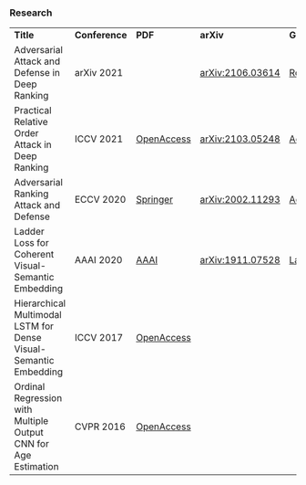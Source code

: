 ### Research


<table>
  <tr>
    <td><b>Title</b></td>
    <td><b>Conference</b></td>
    <td><b>PDF</b></td>
    <td><b>arXiv</b></td>
    <td><b>Github</b></td>
  </tr>
  
  <tr>
    <td><div>Adversarial Attack and Defense in Deep Ranking</div></td>
    <td>arXiv 2021</td>
    <td></td>
    <td><a href="https://arxiv.org/abs/2106.03614">arXiv:2106.03614</a></td>
    <td><a href="https://cdluminate.github.io/robrank/">RobRank</a></td>
  </tr>
  
  <tr>
    <td><div>Practical Relative Order Attack in Deep Ranking</div></td>
    <td>ICCV 2021</td>
    <td><a href="https://openaccess.thecvf.com/content/ICCV2021/html/Zhou_Practical_Relative_Order_Attack_in_Deep_Ranking_ICCV_2021_paper.html">OpenAccess</a></td>
    <td><a href="https://arxiv.org/abs/2103.05248">arXiv:2103.05248</a></td>
    <td><a href="https://github.com/cdluminate/advorder">AdvOrder</a></td>
  </tr>
  
  <tr>
    <td>Adversarial Ranking Attack and Defense</td>
    <td>ECCV 2020</td>
    <td><a href="https://link.springer.com/chapter/10.1007%2F978-3-030-58568-6_46">Springer</a></td>
    <td><a href="https://arxiv.org/abs/2002.11293">arXiv:2002.11293</a></td>
    <td><a href="https://cdluminate.github.io/advrank/">AdvRank</a></td>
  </tr>

  <tr>
    <td>Ladder Loss for Coherent Visual-Semantic Embedding</td>
    <td>AAAI 2020</td>
    <td><a href="https://ojs.aaai.org//index.php/AAAI/article/view/7006">AAAI</a></td>
    <td><a href="https://arxiv.org/abs/1911.07528">arXiv:1911.07528</a></td>
    <td><a href="https://github.com/cdluminate/ladderloss">Ladderloss</a></td>
  </tr>
  
  <tr>
    <td>Hierarchical Multimodal LSTM for Dense Visual-Semantic Embedding</td>
    <td>ICCV 2017</td>
    <td><a href="https://openaccess.thecvf.com/content_iccv_2017/html/Niu_Hierarchical_Multimodal_LSTM_ICCV_2017_paper.html">OpenAccess</a></td>
    <td></td>
    <td></td>
  </tr>
  
  <tr>
    <td>Ordinal Regression with Multiple Output CNN for Age Estimation</td>
    <td>CVPR 2016</td>
    <td><a href="https://www.cv-foundation.org/openaccess/content_cvpr_2016/html/Niu_Ordinal_Regression_With_CVPR_2016_paper.html">OpenAccess</a></td>
    <td></td>
    <td></td>
  </tr>

</table>

